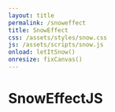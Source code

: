 ```yaml
---
layout: title
permalink: /snoweffect
title: SnowEffect
css: /assets/styles/snow.css
js: /assets/scripts/snow.js
onload: letItSnow()
onresize: fixCanvas()
---
```

<canvas id="snow"></canvas>

# SnowEffectJS